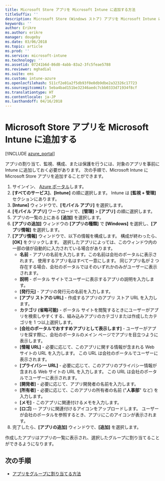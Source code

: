 ```yaml
---
title: Microsoft Store アプリを Microsoft Intune に追加する方法
titleSuffix: ''
description: Microsoft Store (Windows ストア) アプリを Microsoft Intune に追加する方法について説明します。
keywords: ''
author: Erikre
ms.author: erikre
manager: dougeby
ms.date: 03/06/2018
ms.topic: article
ms.prod: ''
ms.service: microsoft-intune
ms.technology: ''
ms.assetid: 07241b6d-86d8-4abb-83a2-3fc5feae5788
ms.reviewer: mghadial
ms.suite: ems
ms.custom: intune-azure
ms.openlocfilehash: 511cf2e01a2f5db93f0e0db9dbe2a32326c17723
ms.sourcegitcommit: 5eba4bad151be32346aedc7cbb0333d71934f8cf
ms.translationtype: HT
ms.contentlocale: ja-JP
ms.lasthandoff: 04/16/2018
---
```

# <a name="add-microsoft-store-apps-to-microsoft-intune"></a>Microsoft Store アプリを Microsoft Intune に追加する

[!INCLUDE [azure_portal](./includes/azure_portal.md)]

アプリの割り当て、監視、構成、または保護を行うには、対象のアプリを事前に Intune に追加しておく必要があります。 次の手順で、Microsoft Intune に Microsoft Store アプリを追加することができます。

1. サインイン、 [Azure ポータル](https://portal.azure.com)します。
2. **[すべてのサービス]**、**[Intune]** の順に選択します。 Intune は **[監視 + 管理]** セクションにあります。
3. **[Intune]** ウィンドウで、**[モバイル アプリ]** を選択します。
4. **[モバイル アプリ]** ワークロードで、**[管理]** > **[アプリ]** の順に選択します。
5. アプリの一覧の上にある **[追加]** を選択します。
6. **[アプリの追加]** ウィンドウの **[アプリの種類]** で **[Windows]** を選択し、**[アプリ情報]** を選択します。
7. **[アプリ情報]** ウィンドウで、以下の情報を構成します。 構成が終わったら、**[OK]** をクリックします。 選択したアプリによっては、このウィンドウ内の一部の値が自動的に入力されている場合があります。
    - **名前** - アプリの名前を入力します。この名前は会社のポータルに表示されます。 使用するアプリ名はすべて一意にします。 同じアプリ名が 2 つ存在する場合、会社のポータルではそのいずれかのみがユーザーに表示されます。
    - **説明** - ポータル サイトでユーザーに表示するアプリの説明を入力します。
    - **[発行元]** - アプリの発行元の名前を入力します。
    - **[アプリ ストアの URL]** - 作成するアプリのアプリ ストア URL を入力します。
    - **カテゴリ (省略可能)** - ポータル サイトを閲覧するときにユーザーがアプリを検索しやすくする、組み込みアプリのカテゴリまたは作成したカテゴリを 1 つ以上選択します。
    - **[会社のポータルでおすすめアプリとして表示します]** - ユーザーがアプリを探す際に、会社のポータルのメイン ページでアプリを目立つように表示します。
    - **[情報 URL]** - 必要に応じて、このアプリに関する情報が含まれる Web サイトの URL を入力します。 この URL は会社のポータルでユーザーに表示されます。
    - **[プライバシー URL]** - 必要に応じて、このアプリのプライバシー情報が含まれる Web サイトの URL を入力します。 この URL は会社のポータルでユーザーに表示されます。
    - **[開発者]** - 必要に応じて、アプリ開発者の名前を入力します。
    - **[所有者]** - 必要に応じて、このアプリの所有者の名前 ("**人事部**" など) を入力します。
    - **[メモ]** - このアプリに関連付けるメモを入力します。
    - **[ロゴ]** -- アプリに関連付けるアイコンをアップロードします。 ユーザーが会社のポータルを参照するとき、アプリにこのアイコンが表示されます。
8. 完了したら、**[アプリの追加]** ウィンドウで、**[追加]** を選択します。

作成したアプリはアプリの一覧に表示され、選択したグループに割り当てることができるようになります。 

## <a name="next-steps"></a>次の手順
- [アプリをグループに割り当てる方法](apps-deploy.md)